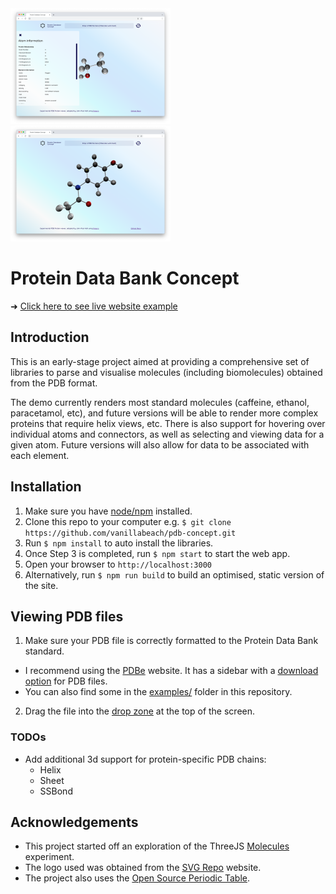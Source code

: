 <div>
  <span>
    <img src="https://raw.githubusercontent.com/vanillabeach/pdb-concept/main/metadata/screenshot_1.png" width="256"/>
  </span>
  <span>&nbsp;&nbsp;&nbsp;</span>
  <span>
    <img src="https://raw.githubusercontent.com/vanillabeach/pdb-concept/main/metadata/screenshot_2.png" width="256"/>
  </span>
</div>

# Protein Data Bank Concept

➜ <a href="https://jpholt.dev/portfolio/pdb-concept/" target="_blank">Click here to see live website example</a>

## Introduction

This is an early-stage project aimed at providing a comprehensive set of libraries to parse and
visualise molecules (including biomolecules) obtained from the PDB format.

The demo currently renders most standard molecules (caffeine, ethanol, paracetamol, etc), and future versions will be able to render more complex proteins that require helix views, etc. There is also support for hovering over individual atoms and connectors, as well as selecting and viewing data for a given atom. Future versions
will also allow for data to be associated with each element.

## Installation

1. Make sure you have [node/npm](https://nodejs.org/en/download/) installed.
2. Clone this repo to your computer e.g. `$ git clone https://github.com/vanillabeach/pdb-concept.git`
3. Run `$ npm install` to auto install the libraries.
4. Once Step 3 is completed, run `$ npm start` to start the web app.
5. Open your browser to `http://localhost:3000`
6. Alternatively, run `$ npm run build` to build an optimised, static version of the site.

## Viewing PDB files

1. Make sure your PDB file is correctly formatted to the Protein Data Bank standard. 
  * I recommend using 
the [PDBe](https://www.ebi.ac.uk/pdbe/entry/search/index/?advancedSearch%3Atrue) website. It has a 
sidebar with a [download option](https://github.com/vanillabeach/pdb-concept/blob/main/metadata/help/readme/pdbe_download_panel.png) for PDB files. 
  * You can also find some in the [examples/](https://github.com/vanillabeach/pdb-concept/tree/main/public/examples) folder in this repository.
2. Drag the file into the [drop zone](https://github.com/vanillabeach/pdb-concept/blob/main/metadata/help/readme/pdb_drop_zone.png) at the top
of the screen.

### TODOs

- Add additional 3d support for protein-specific PDB chains:
  - Helix
  - Sheet
  - SSBond

## Acknowledgements

- This project started off an exploration of the ThreeJS [Molecules](https://threejs.org/examples/?q=pdb#webgl_loader_pdb) experiment.
- The logo used was obtained from the [SVG Repo](https://www.svgrepo.com/svg/142619/molecule) website.
- The project also uses the [Open Source Periodic Table](https://github.com/Bowserinator/Periodic-Table-JSON).
